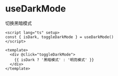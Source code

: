 # useDarkMode

切换黑暗模式

```vue
<script lang="ts" setup>
const { isDark, toggleDarkMode } = useDarkMode()
</script>

<template>
  <div @click="toggleDarkMode">
    {{ isDark ? '黑暗模式' : '明亮模式' }}
  </div>
</template>
```

